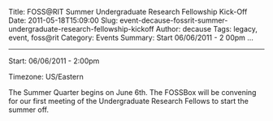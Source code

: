 Title: FOSS@RIT Summer Undergraduate Research Fellowship Kick-Off
Date: 2011-05-18T15:09:00
Slug: event-decause-fossrit-summer-undergraduate-research-fellowship-kickoff
Author: decause
Tags: legacy, event, foss@rit
Category: Events
Summary: Start  06/06/2011 - 2 00pm ... 

---
Start: 06/06/2011 - 2:00pm

Timezone: US/Eastern

The Summer Quarter begins on June 6th. The FOSSBox will be convening for our
first meeting of the Undergraduate Research Fellows to start the summer off.

